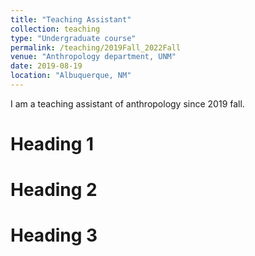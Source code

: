 ```yaml
---
title: "Teaching Assistant"
collection: teaching
type: "Undergraduate course"
permalink: /teaching/2019Fall_2022Fall
venue: "Anthropology department, UNM"
date: 2019-08-19
location: "Albuquerque, NM"
---
```


I am a teaching assistant of anthropology since 2019 fall. 

Heading 1
======

Heading 2
======

Heading 3
======
